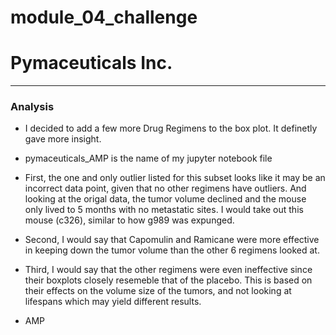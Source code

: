 # module_04_challenge
# Pymaceuticals Inc.
---

### Analysis

- I decided to add a few more Drug Regimens to the box plot. It definetly gave more insight. 

- pymaceuticals_AMP is the name of my jupyter notebook file

 - First, the one and only outlier listed for this subset looks like it may be an incorrect data point, given that no other regimens have outliers. And looking at the origal data, the tumor volume declined and the mouse only lived to 5 months with no metastatic sites. I would take out this mouse (c326), similar to how g989 was expunged.
 - Second, I would say that Capomulin and Ramicane were more effective in keeping down the tumor volume than the other 6 regimens looked at.
 - Third, I would say that the other regimens were even ineffective since their boxplots closely resemeble that of the placebo. This is based on their effects on the volume size of the tumors, and not looking at lifespans which may yield different results.
 
 - AMP
